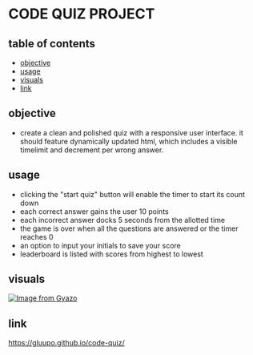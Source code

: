 # CODE QUIZ PROJECT

## table of contents
- [objective](objective)
- [usage](usage)
- [visuals](visuals)
- [link](link)
## objective
- create a clean and polished quiz with a responsive user interface. it should feature dynamically updated html, which includes a visible timelimit and decrement per wrong answer. 

## usage
- clicking the "start quiz" button will enable the timer to start its count down
- each correct answer gains the user 10 points
- each incorrect answer docks 5 seconds from the allotted time
- the game is over when all the questions are answered or the timer reaches 0
- an option to input your initials to save your score
- leaderboard is listed with scores from highest to lowest

## visuals
[![Image from Gyazo](https://i.gyazo.com/4c794e765e143c258ba84024ed314bc3.gif)](https://gyazo.com/4c794e765e143c258ba84024ed314bc3)

## link
https://gluupo.github.io/code-quiz/

